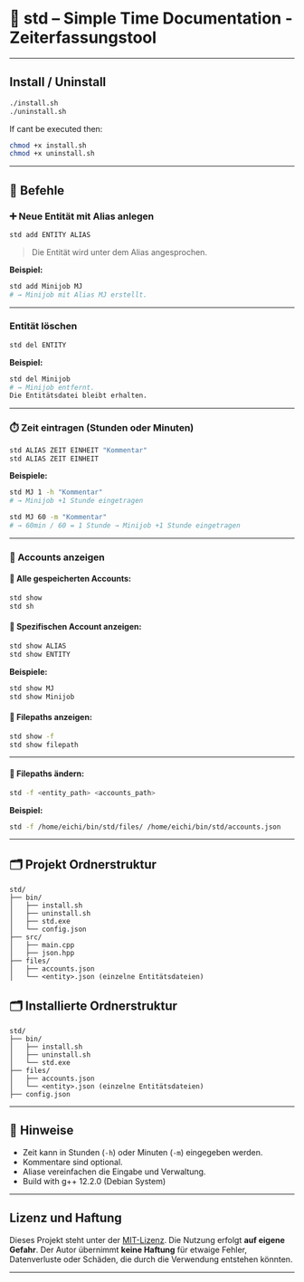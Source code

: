# 📘 std – Simple Time Documentation - Zeiterfassungstool

---

## Install / Uninstall
```bash
./install.sh
./uninstall.sh
```

If cant be executed then:
```bash
chmod +x install.sh
chmod +x uninstall.sh
```

---

## 🔧 Befehle

### ➕ Neue Entität mit Alias anlegen

```bash
std add ENTITY ALIAS
```

> Die Entität wird unter dem Alias angesprochen.

**Beispiel:**
```bash
std add Minijob MJ
# → Minijob mit Alias MJ erstellt.
```

---

###  Entität löschen

```bash
std del ENTITY

```

**Beispiel:**
```bash
std del Minijob
# → Minijob entfernt.
Die Entitätsdatei bleibt erhalten.
```

---

### ⏱️ Zeit eintragen (Stunden oder Minuten)

```bash
std ALIAS ZEIT EINHEIT "Kommentar"
std ALIAS ZEIT EINHEIT
```

**Beispiele:**

```bash
std MJ 1 -h "Kommentar"
# → Minijob +1 Stunde eingetragen

std MJ 60 -m "Kommentar"
# → 60min / 60 = 1 Stunde → Minijob +1 Stunde eingetragen
```

---

### 📄 Accounts anzeigen

#### 🔹 Alle gespeicherten Accounts:
```bash
std show
std sh
```

#### 🔹 Spezifischen Account anzeigen:
```bash
std show ALIAS
std show ENTITY
```

**Beispiele:**
```bash
std show MJ
std show Minijob
```

#### 🔹 Filepaths  anzeigen:
```bash
std show -f
std show filepath
```

---

#### 🔹 Filepaths ändern:
```bash
std -f <entity_path> <accounts_path> 
```

**Beispiel:**
```bash
std -f /home/eichi/bin/std/files/ /home/eichi/bin/std/accounts.json
```

---

## 🗂️ Projekt Ordnerstruktur

```
std/
├── bin/
│	├── install.sh
│   ├── uninstall.sh
│   ├── std.exe
│	└── config.json
├── src/
│   ├── main.cpp
│   ├── json.hpp
├── files/
│   ├── accounts.json
│   └── <entity>.json (einzelne Entitätsdateien)
```

## 🗂️ Installierte Ordnerstruktur

```
std/
├── bin/
│	├── install.sh
│   ├── uninstall.sh
│   └── std.exe
├── files/
│   ├── accounts.json
│   └── <entity>.json (einzelne Entitätsdateien)
├── config.json
```

---

## 📝 Hinweise

- Zeit kann in Stunden (`-h`) oder Minuten (`-m`) eingegeben werden.
- Kommentare sind optional.
- Aliase vereinfachen die Eingabe und Verwaltung.
- Build with g++ 12.2.0 (Debian System)

---

## Lizenz und Haftung

Dieses Projekt steht unter der [MIT-Lizenz](./LICENSE).
Die Nutzung erfolgt **auf eigene Gefahr**. Der Autor übernimmt **keine Haftung**
für etwaige Fehler, Datenverluste oder Schäden, die durch die Verwendung entstehen könnten.

---
